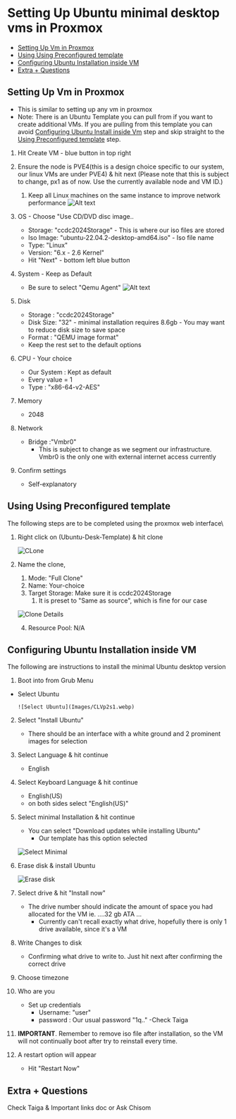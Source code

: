 # Setting Up Ubuntu minimal desktop vms in Proxmox <!-- omit in toc -->

- [Setting Up Vm in Proxmox](#setting-up-vm-in-proxmox)
- [Using Using Preconfigured template](#using-using-preconfigured-template)
- [Configuring Ubuntu Installation inside VM](#configuring-ubuntu-installation-inside-vm)
- [Extra + Questions](#extra--questions)

## Setting Up Vm in Proxmox
+ This is similar to setting up any vm in proxmox
+ Note: There is an Ubuntu Template you can pull from if you want to create additional VMs. If you are pulling from this template you can avoid [Configuring Ubuntu Install inside Vm](#configuring-ubuntu-installation-inside-vm) step and skip straight to the [Using Preconfigured template](#using-using-preconfigured-template) step.

1. Hit Create VM - blue button in top right
2. Ensure the node is PVE4(this is a design choice specific to our system, our linux VMs are under PVE4) & hit next (Please note that this is subject to change, px1 as of now. Use the currently available node and VM ID.)
   1. Keep all Linux machines on the same instance to improve network performance
![Alt text](Images/Step1-2.png)


3. OS - Choose "Use CD/DVD disc image..
   - Storage: "ccdc2024Storage" - This is where our iso files are stored
   - Iso Image: "ubuntu-22.04.2-desktop-amd64.iso" - Iso file name
   - Type: "Linux"
   - Version: "6.x - 2.6 Kernel"
   - Hit "Next" - bottom left blue button

4. System - Keep as Default
   - Be sure to select "Qemu Agent"
    ![Alt text](Images/SystemVmTab.png)
5. Disk
   - Storage : "ccdc2024Storage"
   - Disk Size: "32" - minimal installation requires 8.6gb - You may want to reduce disk size to save space
   - Format : "QEMU image format"
   - Keep the rest set to the default options
6. CPU - Your choice
   - Our System : Kept as default
   - Every value  = 1
   - Type : "x86-64-v2-AES"

7. Memory
   - 2048

8. Network
   - Bridge :"Vmbr0"
     - This is subject to change as we segment our infrastructure. Vmbr0 is the only one with external internet access currently

9. Confirm settings
   - Self-explanatory

## Using Using Preconfigured template
The following steps are to be completed using the proxmox web interface\

1. Right click on (Ubuntu-Desk-Template) & hit clone

   ![CLone](Images\cloneVm.png)

2. Name the clone,
   1. Mode: "Full Clone"
   2. Name: Your-choice
   3. Target Storage: Make sure it is ccdc2024Storage
      1. It is preset to "Same as source", which is fine for our case

    ![Clone Details](Images/cloneDetails.png)

    4. Resource Pool: N/A

## Configuring Ubuntu Installation inside VM
The following are instructions to install the minimal Ubuntu desktop version
1. Boot into from Grub Menu
  - Select Ubuntu

        ![Select Ubuntu](Images/CLVp2s1.webp)

2. Select "Install Ubuntu"
   - There should be an interface with a white ground and 2 prominent images for selection
3. Select Language & hit continue
    - English
4. Select Keyboard Language & hit continue
    - English(US)
    - on both sides select "English(US)"
5. Select minimal Installation & hit continue
    - You can select "Download updates while installing Ubuntu"
        - Our template has this option selected

    ![Select Minimal](Images\CLVp2s5.webp)

6. Erase disk & install Ubuntu

    ![Erase disk](Images\CLVp2s6.webp)

7. Select drive & hit "Install now"
    - The drive number should indicate the amount of space you had allocated for the VM ie. ....32 gb ATA ...
      - Currently can't recall exactly what drive, hopefully there is only 1 drive available, since it's a VM
8. Write Changes to disk
    - Confirming what drive to write to. Just hit next after confirming the correct drive
9. Choose timezone
10. Who are you
    - Set up credentials
        - Username: "user"
        - password : Our usual password "1q.." -Check Taiga
11. **IMPORTANT**. Remember to remove iso file after installation, so the VM will not continually boot after try to reinstall every time.
12. A restart option will appear
    - Hit "Restart Now"


## Extra + Questions
Check Taiga & Important links doc
or Ask Chisom

